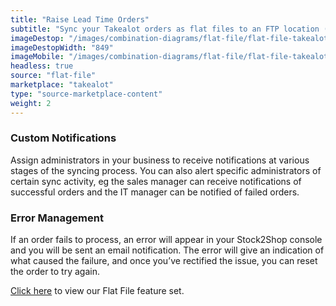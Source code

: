 ```yaml
---
title: "Raise Lead Time Orders"
subtitle: "Sync your Takealot orders as flat files to an FTP location (provided you are only doing lead time orders)."
imageDestop: "/images/combination-diagrams/flat-file/flat-file-takealot-orders.svg"
imageDestopWidth: "849"
imageMobile: "/images/combination-diagrams/flat-file/flat-file-takealot-orders.svg"
headless: true
source: "flat-file"
marketplace: "takealot"
type: "source-marketplace-content"
weight: 2
---
```


### Custom Notifications
Assign administrators in your business to receive notifications at various stages of the syncing process. You can also alert specific administrators of certain sync activity, eg the sales manager can receive notifications of successful orders and the IT manager can be notified of failed orders.

### Error Management
If an order fails to process, an error will appear in your Stock2Shop console and you will be sent an email notification. The error will give an indication of what caused the failure, and once you’ve rectified the issue, you can reset the order to try again.

[Click here](/help/features/flat-file/ "Flat File Features") to view our Flat File feature set.
